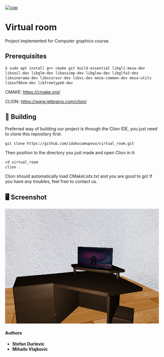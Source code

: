 [![cpp](https://img.shields.io/badge/Language-C%2B%2B-blue?style=flat-square)](https://www.cplusplus.com/)

# Virtual room

Project implemented for Computer graphics course.

## Prerequisites

```
$ sudo apt install g++ cmake git build-essential libgl1-mesa-dev libsoil-dev libglm-dev libassimp-dev libglew-dev libglfw3-dev libxinerama-dev libxcursor-dev libxi-dev mesa-common-dev mesa-utils libxxf86vm-dev libfreetype6-dev
```

CMAKE: <https://cmake.org/>

CLION: <https://www.jetbrains.com/clion/>

## 🔨 Building

Preferred way of building our project is through the Clion IDE, you just need to clone this repository first:
```shell
git clone https://github.com/idakucamupeva/virtual_room.git
```

Then position to the directory you just made and open Clion in it:
```shell
cd virtual_room
clion .
```

Clion should automatically load CMakeLists.txt and you are good to go! If you have any troubles, feel free to contact us.

## 🖥️ Screenshot
![](ss.png)

#### Authors
-   **Stefan Durlevic**
-   **Mihailo Vlajkovic**
